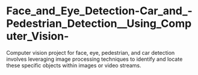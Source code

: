# Face_and_Eye_Detection-Car_and_-Pedestrian_Detection__Using_Computer_Vision-
Computer vision project for face, eye, pedestrian, and car detection involves leveraging image processing techniques to identify and locate these specific objects within images or video streams.
